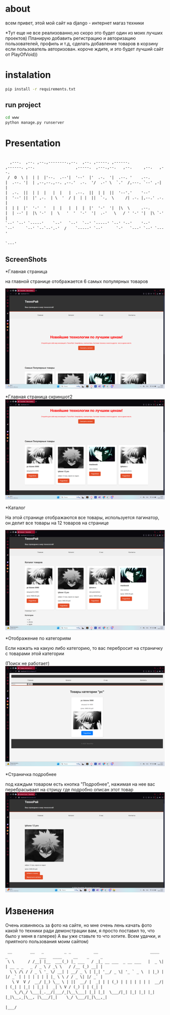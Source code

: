 # about

всем привет, этой мой сайт на django - интернет магаз техники

*Тут еще не все реализованно,но скоро это будет один из моих лучших проектов)
Планирую добавить регистрацию и авторизацию пользователей, профиль и т.д, сделать добавление товаров в корзину если пользователь авторизован.
короче ждите, и это будет лучший сайт от PlayOfVoid))

# instalation

```bash
pip install -r requirements.txt
```
## run project
```bash
cd www
python manage.py runserver
```

# Presentation
```
                                                                                                                                                 
  ,---.  ,--. ,--.,--------.,--.  ,--. ,-----. ,------.                 ,------. ,--.                  ,-----.  ,---.,--.   ,--.     ,--.   ,--. 
 /  O  \ |  | |  |'--.  .--'|  '--'  |'  .-.  '|  .--. '    .--.        |  .--. '|  | ,--,--.,--. ,--.'  .-.  '/  .-' \  `.'  /,---. `--' ,-|  | 
|  .-.  ||  | |  |   |  |   |  .--.  ||  | |  ||  '--'.'    '--'        |  '--' ||  |' ,-.  | \  '  / |  | |  ||  `-,  \     /| .-. |,--.' .-. | 
|  | |  |'  '-'  '   |  |   |  |  |  |'  '-'  '|  |\  \     .--.        |  | --' |  |\ '-'  |  \   '  '  '-'  '|  .-'   \   / ' '-' '|  |\ `-' | 
`--' `--' `-----'    `--'   `--'  `--' `-----' `--' '--'    '--'        `--'     `--' `--`--'.-'  /    `-----' `--'      `-'   `---' `--' `---'  
                                                                                             `---'                                                                     
```
                                       
## ScreenShots



*Главная страница 

на главной странице отображается 6 самых популярных товаров

![image](images-not-use-in-site/index.png)


*Главная страница скриншот2
![image](images-not-use-in-site/index2.png)


*Каталог

На этой странице отображаются все товары, используется пагинатор, он делит все товары на 12 товаров на странице

![image](images-not-use-in-site/catalog.png)



*Отображение по категориям

Если нажать на какую либо категорию, то вас перебросит на страничку с товарами этой категории

(Поиск не работает)
![image](images-not-use-in-site/category.png)


*Страничка подробнее

под каждым товаром есть кнопка "Подробнее", нажимая на нее вас перебрасывает на стрицу где подробно описан этот товар
![image](images-not-use-in-site/podrobnee.png)



# Извенения 

Очень извиняюсь за фото на сайте, но мне очень лень качать фото какой то техники ради демонстрации вам, я просто поставил то, что было у меня в галерее)
А вы уже ставьте то что хотите.
Всем удачки, и приятного пользования моим сайтом)


```
 __        __   _         _ _          __                       ____  _              ___   ____     __    _     _ 
 \ \      / /__| |__  ___(_) |_ ___   / _|_ __ ___  _ __ ___   |  _ \| | __ _ _   _ / _ \ / _\ \   / /__ (_) __| |
  \ \ /\ / / _ \ '_ \/ __| | __/ _ \ | |_| '__/ _ \| '_ ` _ \  | |_) | |/ _` | | | | | | | |_ \ \ / / _ \| |/ _` |
   \ V  V /  __/ |_) \__ \ | ||  __/ |  _| | | (_) | | | | | | |  __/| | (_| | |_| | |_| |  _| \ V / (_) | | (_| |
    \_/\_/ \___|_.__/|___/_|\__\___| |_| |_|  \___/|_| |_| |_| |_|   |_|\__,_|\__, |\___/|_|    \_/ \___/|_|\__,_|
                                                                              |___/                               

